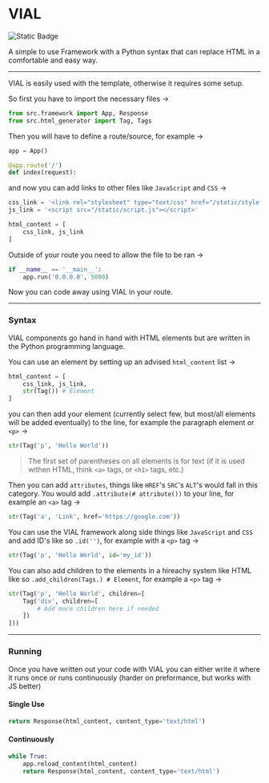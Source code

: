# VIAL

![Static Badge](https://img.shields.io/badge/Contributors-2-blue)

A simple to use Framework with a Python syntax that can replace HTML in a comfortable and easy way.

___

VIAL is easily used with the template, otherwise it requires some setup.

So first you have to import the necessary files ->

```py
from src.framework import App, Response
from src.html_generator import Tag, Tags
```

Then you will have to define a route/source, for example ->
```py
app = App()

@app.route('/')
def index(request):
```

and now you can add links to other files like `JavaScript` and `CSS` ->
```py
css_link = '<link rel="stylesheet" type="text/css" href="/static/style.css">'
js_link = '<script src="/static/script.js"></script>'

html_content = [
    css_link, js_link
]
```

Outside of your route you need to allow the file to be ran ->
```py
if __name__ == '__main__':
    app.run('0.0.0.0', 5000)
```

Now you can code away using VIAL in your route.

___

### Syntax

VIAL components go hand in hand with HTML elements but are written in the Python programming language.

You can use an element by setting up an advised `html_content` list ->
```py
html_content = [
    css_link, js_link,
    str(Tag()) # Element
]
```

you can then add your element (currently select few, but most/all elements will be added eventually) to the line, for example the paragraph element or `<p>` ->
```py
str(Tag('p', 'Hello World'))
```


> The first set of parentheses on all elements is for text (if it is used withen HTML, think `<a>` tags, or `<h1>` tags, etc.)


Then you can add `attributes`, things like `HREF`'s `SRC`'s `ALT`'s would fall in this category. You would add `.attribute(# attribute())` to your line, for example an `<a>` tag ->
```py
str(Tag('a', 'Link', href='https://google.com'))
```

You can use the VIAL framework along side things like `JavaScript` and `CSS` and add ID's like so `.id('')`, for example with a `<p>` tag ->
```py
str(Tag('p', 'Hello World', id='my_id'))
```

You can also add children to the elements in a hireachy system like HTML like so `.add_children(Tags.) # Element`, for example a `<p>` tag ->
```py
str(Tag('p', 'Hello World', children=[
    Tag('div', children=[
        # Add more children here if needed
    ])
]))
```

___

### Running

Once you have written out your code with VIAL you can either write it where it runs once or runs continuously (harder on preformance, but works with JS better)

#### Single Use

```py
return Response(html_content, content_type='text/html')
```

#### Continuously

```py
while True:
    app.reload_content(html_content)
    return Response(html_content, content_type='text/html')
```
